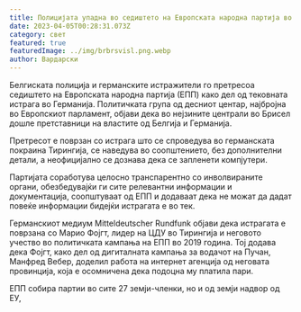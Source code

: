 ```yaml
---
title: Полицијата упадна во седиштето на Европската народна партија во Брисел
date: 2023-04-05T00:28:31.073Z
category: свет
featured: true
featuredImage: ../img/brbrsvisl.png.webp
author: Вардарски
---
```


Белгиската полиција и германските истражители го претресоа седиштето на Европската народна партија (ЕПП) како дел од тековната истрага во Германија. Политичката група од десниот центар, најбројна во Европскиот парламент, објави дека во нејзините централи во Брисел дошле претставници на властите од Белгија и Германија.

Претресот е поврзан со истрага што се спроведува во германската покраина Тирингија, се наведува во соопштението, без дополнителни детали, а неофицијално се дознава дека се запленети компјутери.

Партијата соработува целосно транспарентно со инволвираните органи, обезбедувајќи ги сите релевантни информации и документација, соопштуваат од ЕПП и додаваат дека не можат да дадат повеќе информации бидејќи истрагата е во тек.

Германскиот медиум Mitteldeutscher Rundfunk објави дека истрагата е поврзана со Марио Фојгт, лидер на ЦДУ во Тирингија и неговото учество во политичката кампања на ЕПП во 2019 година. Тој додава дека Фојгт, како дел од дигиталната кампања за водачот на Пучан, Манфред Вебер, доделил работа на интернет агенција од неговата провинција, која е осомничена дека подоцна му платила пари.

ЕПП собира партии во сите 27 земји-членки, но и од земји надвор од ЕУ,
